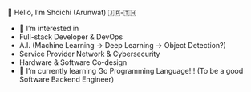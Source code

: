 👋 Hello, I’m Shoichi (Arunwat) 🇯🇵-🇹🇭
- 👀 I’m interested in 
- Full-stack Developer & DevOps
- A.I. (Machine Learning -> Deep Learning -> Object Detection?)
- Service Provider Network & Cybersecurity
- Hardware & Software Co-design
- 🌱 I’m currently learning Go Programming Language!!! (To be a good Software Backend Engineer)
